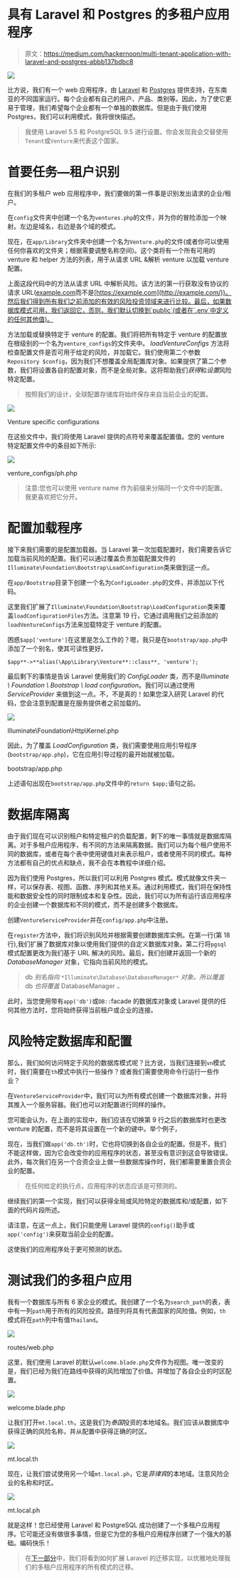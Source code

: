 # 具有 Laravel 和 Postgres 的多租户应用程序

> 原文：<https://medium.com/hackernoon/multi-tenant-application-with-laravel-and-postgres-abbb137bdbc8>

![](img/4d3079c8a7650e3b7c97b7ee50bdc94d.png)

比方说，我们有一个 web 应用程序，由 [Laravel](https://hackernoon.com/tagged/laravel) 和 [Postgres](https://hackernoon.com/tagged/postgres) 提供支持，在东南亚的不同国家运行。每个企业都有自己的用户、产品、类别等。因此，为了使它更易于管理，我们希望每个企业都有一个单独的数据库。但是由于我们使用 Postgres，我们可以利用模式，我将很快描述。

> 我使用 Laravel 5.5 和 PostgreSQL 9.5 进行设置。你会发现我会交替使用`Tenant`或`Venture`来代表这个国家。

# 首要任务—租户识别

在我们的多租户 web 应用程序中，我们要做的第一件事是识别发出请求的企业/租户。

在`config`文件夹中创建一个名为`ventures.php`的文件，并为你的冒险添加一个映射。左边是域名，右边是各个域的模式。

现在，在`app/Library`文件夹中创建一个名为`Venture.php`的文件(或者你可以使用任何你喜欢的文件夹；根据需要调整名称空间)。这个类将有一个所有可用的 venture 和 helper 方法的列表，用于从请求 URL &解析 venture 以加载 venture 配置。

上面这段代码中的方法从请求 URL 中解析风险。该方法的第一行获取没有协议的请求 URL([example.com](http://example.com/)而不是[https://example.com](http://example.com/))。然后我们得到所有我们之前添加的有效的风险投资领域来进行比较。最后，如果数据库模式可用，我们返回它，否则，我们默认切换到`public`(或者在`.env`中定义的任何其他值)。

方法加载或替换特定于 venture 的配置。我们将把所有特定于 venture 的配置放在根级别的一个名为`venture_configs`的文件夹中。 *loadVentureConfigs* 方法将检查配置文件是否可用于给定的风险，并加载它。我们使用第二个参数`Repository $config`，因为我们不想覆盖全局配置库对象。如果提供了第二个参数，我们将设置各自的配置对象，而不是全局对象。这将帮助我们*获得*和*设置*风险特定配置。

> 按照我们的设计，全球配置存储库将始终保存来自当前企业的配置。

![](img/db7c31778c38b03a94d66da02344abb0.png)

Venture specific configurations

在这些文件中，我们将使用 Laravel 提供的点符号来覆盖配置值。您的 venture 特定配置文件中的条目如下所示:

![](img/80fcbf849ad7b98551a366e506ab4cdc.png)

venture_configs/ph.php

> 注意:您也可以使用 venture name 作为前缀来分隔同一个文件中的配置。我更喜欢把它分开。

# 配置加载程序

接下来我们需要的是配置加载器。当 Laravel 第一次加载配置时，我们需要告诉它加载当前风险的配置。我们可以通过覆盖负责加载配置文件的`Illuminate\Foundation\Bootstrap\LoadConfiguration`类来做到这一点。

在`app/Bootstrap`目录下创建一个名为`ConfigLoader.php`的文件，并添加以下代码。

这里我们扩展了`Illuminate\Foundation\Bootstrap\LoadConfiguration`类来覆盖`loadConfigurationFiles`方法。注意第 19 行，它通过调用我们之前添加的`loadVentureConfigs`方法来加载特定于 venture 的配置。

困惑`$app['venture']`在这里是怎么工作的？嗯，我只是在`bootstrap/app.php`中添加了一个别名，使其可读性更好。

```
$app**->**alias(\App\Library\Venture**::class**, 'venture');
```

最后剩下的事情是告诉 Laravel 使用我们的 *ConfigLoader* 类，而不是*Illuminate \ Foundation \ Bootstrap \ load configuration*。我们可以通过使用 *ServiceProvider* 来做到这一点。不，不是真的！如果您深入研究 Laravel 的代码，您会注意到配置是在服务提供者之前加载的。

![](img/73c5fa4d467eefe2a1e37fac8a5890f1.png)

Illuminate\Foundation\Http\Kernel.php

因此，为了覆盖 *LoadConfiguration* 类，我们需要使用应用引导程序(`bootstrap/app.php`)，它在应用引导过程的最开始就被加载。

bootstrap/app.php

上述语句出现在`bootstrap/app.php`文件中的`return $app;`语句之前。

# 数据库隔离

由于我们现在可以识别租户和特定租户的负载配置，剩下的唯一事情就是数据库隔离。对于多租户应用程序，有不同的方法来隔离数据。我们可以为每个租户使用不同的数据库，或者在每个表中使用键值对来表示租户，或者使用不同的模式。每种方法都有自己的优点和缺点，我不会在本教程中详细介绍。

因为我们使用 Postgres，所以我们可以利用 Postgres 模式。模式就像文件夹一样，可以保存表、视图、函数、序列和其他关系。通过利用模式，我们将在保持性能和数据安全性的同时限制成本和复杂性。因此，我们可以为所有运行该应用程序的企业创建一个数据库和不同的模式，而不是创建多个数据库。

创建`VentureServiceProvider`并在`config/app.php`中注册。

在`register`方法中，我们将识别风险并根据需要创建数据库实例。在第一行(第 18 行),我们扩展了数据库对象以使用我们提供的自定义数据库对象。第二行将`pgsql`模式配置更改为我们基于 URL 解决的风险。最后，我们创建并返回一个新的 *DatabaseManager* 对象，它指向当前风险的模式。

> db *别名指向* `*Illuminate\Database\DatabaseManager*` *对象。所以覆盖* db *也将覆盖* DatabaseManager *。*

此时，当您使用带有`app('db')`或`DB::`facade 的数据库对象或 Laravel 提供的任何其他方法时，您将始终获得当前租户或企业的连接。

# 风险特定数据库和配置

那么，我们如何访问特定于风险的数据库模式呢？比方说，当我们连接到`vn`模式时，我们需要在`th`模式中执行一些操作？或者我们需要使用命令行运行一些作业？

在`VentureServiceProvider`中，我们可以为所有模式创建一个数据库对象，并将其推入一个服务容器。我们也可以对配置进行同样的操作。

您可能会认为，在上面的实现中，我们应该在切换第 9 行之后的数据库时也更改 venture 的配置，而不是将其设置在一个新的键中。举个例子，

现在，当我们做`app('db.th')`时，它也将切换到各自企业的配置。但是不，我们不能这样做，因为它会改变你的应用程序的状态，甚至没有意识到这会导致错误。此外，每次我们在另一个合资企业上做一些数据库操作时，我们都需要重置合资企业的配置。

> 在任何给定的执行点，应用程序的状态应该是可预测的。

继续我们的第一个实现，我们可以获得全局或风险特定的数据库和/或配置，如下面的代码片段所述。

请注意，在这一点上，我们只能使用 Laravel 提供的`config()`助手或`app('config')`来获取当前企业的配置。

这使我们的应用程序处于更可预测的状态。

# 测试我们的多租户应用

我有一个数据库与所有 6 家企业的模式。我创建了一个名为`search_path`的表，表中有一列`path`用于所有的风险投资。路径列将具有代表国家的风险值。例如，`th`模式将在`path`列中有值`Thailand`。

![](img/cb414f020afae9ae5498bd1b6c521375.png)

routes/web.php

这里，我们使用 Laravel 的默认`welcome.blade.php`文件作为视图。唯一改变的是，我们已经为我们在路线中获得的风险增加了价值。并增加了各自企业的时区配置。

![](img/440088e44aa671711f20deef84069c18.png)

welcome.blade.php

让我们打开`mt.local.th`，这是我们为*泰国*投资的本地域名。我们应该从数据库中获得正确的风险名称，并从配置中获得正确的时区。

![](img/164925794ee3f1e7f7f4ec0882bdc5fb.png)

mt.local.th

现在，让我们尝试使用另一个域`mt.local.ph`，它是*菲律宾*的本地域。注意风险企业的名称和时区。

![](img/3d1f9d2a739b5e8cf487527fdb607371.png)

mt.local.ph

就是这样！您已经使用 Laravel 和 PostgreSQL 成功创建了一个多租户应用程序。它可能还没有做很多事情，但是它为您的多租户应用程序创建了一个强大的基础。编码快乐！

> 在[下一部分](/@ankitpokhrel/extending-laravels-migration-command-to-add-new-options-90b5a0fc4ef4)中，我们将看到如何扩展 Laravel 的迁移实现，以优雅地处理我们的多租户应用程序的所有模式的迁移。